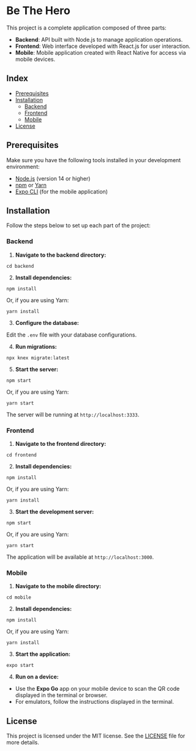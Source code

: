 <h1>Be The Hero</h1>

<p>This project is a complete application composed of three parts:</p>

<ul>
  <li><strong>Backend</strong>: API built with Node.js to manage application operations.</li>
  <li><strong>Frontend</strong>: Web interface developed with React.js for user interaction.</li>
  <li><strong>Mobile</strong>: Mobile application created with React Native for access via mobile devices.</li>
</ul>

<h2>Index</h2>

<ul>
  <li><a href="#prerequisites">Prerequisites</a></li>
  <li><a href="#installation">Installation</a>
    <ul>
      <li><a href="#backend">Backend</a></li>
      <li><a href="#frontend">Frontend</a></li>
      <li><a href="#mobile">Mobile</a></li>
    </ul>
  </li>
  <li><a href="#license">License</a></li>
</ul>

<h2 id="prerequisites">Prerequisites</h2>

<p>Make sure you have the following tools installed in your development environment:</p>

<ul>
  <li><a href="https://nodejs.org/">Node.js</a> (version 14 or higher)</li>
  <li><a href="https://www.npmjs.com/">npm</a> or <a href="https://yarnpkg.com/">Yarn</a></li>
  <li><a href="https://docs.expo.dev/get-started/installation/">Expo CLI</a> (for the mobile application)</li>
</ul>

<h2 id="installation">Installation</h2>

<p>Follow the steps below to set up each part of the project:</p>

<h3 id="backend">Backend</h3>

<ol>
  <li><strong>Navigate to the backend directory:</strong></li>
</ol>

<pre><code>cd backend</code></pre>

<ol start="2">
  <li><strong>Install dependencies:</strong></li>
</ol>

<pre><code>npm install</code></pre>

<p>Or, if you are using Yarn:</p>

<pre><code>yarn install</code></pre>

<ol start="3">
  <li><strong>Configure the database:</strong></li>
</ol>

<p>Edit the <code>.env</code> file with your database configurations.</p>

<ol start="4">
  <li><strong>Run migrations:</strong></li>
</ol>

<pre><code>npx knex migrate:latest</code></pre>

<ol start="5">
  <li><strong>Start the server:</strong></li>
</ol>

<pre><code>npm start</code></pre>

<p>Or, if you are using Yarn:</p>

<pre><code>yarn start</code></pre>

<p>The server will be running at <code>http://localhost:3333</code>.</p>

<h3 id="frontend">Frontend</h3>

<ol>
  <li><strong>Navigate to the frontend directory:</strong></li>
</ol>

<pre><code>cd frontend</code></pre>

<ol start="2">
  <li><strong>Install dependencies:</strong></li>
</ol>

<pre><code>npm install</code></pre>

<p>Or, if you are using Yarn:</p>

<pre><code>yarn install</code></pre>

<ol start="3">
  <li><strong>Start the development server:</strong></li>
</ol>

<pre><code>npm start</code></pre>

<p>Or, if you are using Yarn:</p>

<pre><code>yarn start</code></pre>

<p>The application will be available at <code>http://localhost:3000</code>.</p>

<h3 id="mobile">Mobile</h3>

<ol>
  <li><strong>Navigate to the mobile directory:</strong></li>
</ol>

<pre><code>cd mobile</code></pre>

<ol start="2">
  <li><strong>Install dependencies:</strong></li>
</ol>

<pre><code>npm install</code></pre>

<p>Or, if you are using Yarn:</p>

<pre><code>yarn install</code></pre>

<ol start="3">
  <li><strong>Start the application:</strong></li>
</ol>

<pre><code>expo start</code></pre>

<ol start="4">
  <li><strong>Run on a device:</strong></li>
</ol>

<ul>
  <li>Use the <strong>Expo Go</strong> app on your mobile device to scan the QR code displayed in the terminal or browser.</li>
  <li>For emulators, follow the instructions displayed in the terminal.</li>
</ul>

<h2 id="license">License</h2>

<p>This project is licensed under the MIT license. See the <a href="LICENSE">LICENSE</a> file for more details.</p>
